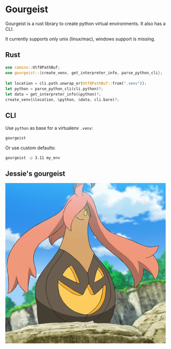 # Gourgeist

Gourgeist is a rust library to create python virtual environments. It also has a CLI.

It currently supports only unix (linux/mac), windows support is missing.

## Rust

```rust
use camino::Utf8PathBuf;
use gourgeist::{create_venv, get_interpreter_info, parse_python_cli};

let location = cli.path.unwrap_or(Utf8PathBuf::from(".venv"));
let python = parse_python_cli(cli.python)?;
let data = get_interpreter_info(&python)?;
create_venv(&location, &python, &data, cli.bare)?;
```

## CLI

Use `python` as base for a virtualenv `.venv`:
```bash
gourgeist
```

Or use custom defaults:
```bash
gourgeist -p 3.11 my_env
```

## Jessie's gourgeist

![Jessie's gourgeist, a pokemon with a jack o'lantern as body](static/gourgeist.png)